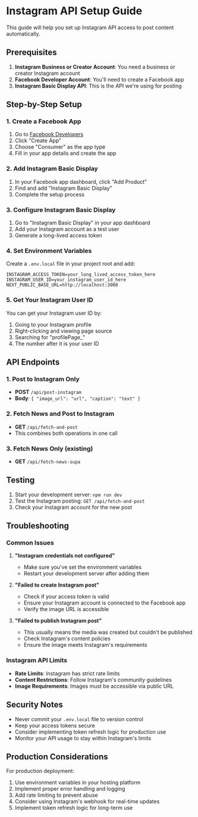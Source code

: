 # Instagram API Setup Guide

This guide will help you set up Instagram API access to post content automatically.

## Prerequisites

1. **Instagram Business or Creator Account**: You need a business or creator Instagram account
2. **Facebook Developer Account**: You'll need to create a Facebook app
3. **Instagram Basic Display API**: This is the API we're using for posting

## Step-by-Step Setup

### 1. Create a Facebook App

1. Go to [Facebook Developers](https://developers.facebook.com/)
2. Click "Create App"
3. Choose "Consumer" as the app type
4. Fill in your app details and create the app

### 2. Add Instagram Basic Display

1. In your Facebook app dashboard, click "Add Product"
2. Find and add "Instagram Basic Display"
3. Complete the setup process

### 3. Configure Instagram Basic Display

1. Go to "Instagram Basic Display" in your app dashboard
2. Add your Instagram account as a test user
3. Generate a long-lived access token

### 4. Set Environment Variables

Create a `.env.local` file in your project root and add:

```env
INSTAGRAM_ACCESS_TOKEN=your_long_lived_access_token_here
INSTAGRAM_USER_ID=your_instagram_user_id_here
NEXT_PUBLIC_BASE_URL=http://localhost:3000
```

### 5. Get Your Instagram User ID

You can get your Instagram user ID by:
1. Going to your Instagram profile
2. Right-clicking and viewing page source
3. Searching for "profilePage_" 
4. The number after it is your user ID

## API Endpoints

### 1. Post to Instagram Only
- **POST** `/api/post-instagram`
- **Body**: `{ "image_url": "url", "caption": "text" }`

### 2. Fetch News and Post to Instagram
- **GET** `/api/fetch-and-post`
- This combines both operations in one call

### 3. Fetch News Only (existing)
- **GET** `/api/fetch-news-supa`

## Testing

1. Start your development server: `npm run dev`
2. Test the Instagram posting: `GET /api/fetch-and-post`
3. Check your Instagram account for the new post

## Troubleshooting

### Common Issues

1. **"Instagram credentials not configured"**
   - Make sure you've set the environment variables
   - Restart your development server after adding them

2. **"Failed to create Instagram post"**
   - Check if your access token is valid
   - Ensure your Instagram account is connected to the Facebook app
   - Verify the image URL is accessible

3. **"Failed to publish Instagram post"**
   - This usually means the media was created but couldn't be published
   - Check Instagram's content policies
   - Ensure the image meets Instagram's requirements

### Instagram API Limits

- **Rate Limits**: Instagram has strict rate limits
- **Content Restrictions**: Follow Instagram's community guidelines
- **Image Requirements**: Images must be accessible via public URL

## Security Notes

- Never commit your `.env.local` file to version control
- Keep your access tokens secure
- Consider implementing token refresh logic for production use
- Monitor your API usage to stay within Instagram's limits

## Production Considerations

For production deployment:
1. Use environment variables in your hosting platform
2. Implement proper error handling and logging
3. Add rate limiting to prevent abuse
4. Consider using Instagram's webhook for real-time updates
5. Implement token refresh logic for long-term use
